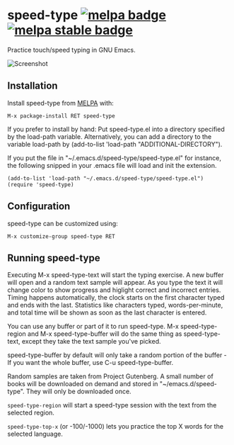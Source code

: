 # speed-type [![melpa badge][melpa-badge]][melpa-link] [![melpa stable badge][melpa-stable-badge]][melpa-stable-link]

Practice touch/speed typing in GNU Emacs.

![Screenshot](https://raw.github.com/parkouss/speed-type/master/speed-type-screen-shot.png)

## Installation

Install speed-type from [MELPA](melpa.org) with:

```
M-x package-install RET speed-type
```

If you prefer to install by hand: Put speed-type.el into a directory specified
by the load-path variable. Alternatively, you can add a directory to the
variable load-path by (add-to-list 'load-path "ADDITIONAL-DIRECTORY").

If you put the file in "~/.emacs.d/speed-type/speed-type.el" for instance, the
following snipped in your .emacs file will load and init the extension.

```emacs-lisp
(add-to-list 'load-path "~/.emacs.d/speed-type/speed-type.el")
(require 'speed-type)
```

## Configuration

speed-type can be customized using:

```
M-x customize-group speed-type RET
```

## Running speed-type

Executing M-x speed-type-text will start the typing exercise. A new buffer will
open and a random text sample will appear. As you type the text it will change
color to show progress and higlight correct and incorrect entries. Timing
happens automatically, the clock starts on the first character typed and ends
with the last. Statistics like characters typed, words-per-minute, and total
time will be shown as soon as the last character is entered.

You can use any buffer or part of it to run speed-type. M-x speed-type-region
and M-x speed-type-buffer will do the same thing as speed-type-text, except they
take the text sample you've picked.

speed-type-buffer by default will only take a random portion of the buffer - If
you want the whole buffer, use C-u speed-type-buffer.

Random samples are taken from Project Gutenberg. A small number of books will be
downloaded on demand and stored in "~/emacs.d/speed-type". They will only be
downloaded once.

`speed-type-region` will start a speed-type session with the text from
the selected region.

`speed-type-top-x` (or -100/-1000) lets you practice the top X words
for the selected language.


[melpa-link]: https://melpa.org/#/speed-type
[melpa-stable-link]: https://stable.melpa.org/#/speed-type
[melpa-badge]: https://melpa.org/packages/speed-type-badge.svg
[melpa-stable-badge]: https://stable.melpa.org/packages/speed-type-badge.svg
